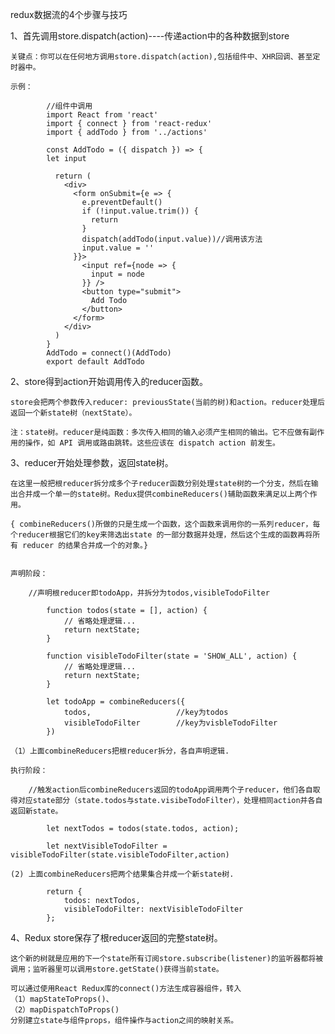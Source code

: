 redux数据流的4个步骤与技巧

1、首先调用store.dispatch(action)----传递action中的各种数据到store

	关键点：你可以在任何地方调用store.dispatch(action),包括组件中、XHR回调、甚至定时器中。
    
    示例：
```
    	//组件中调用
		import React from 'react'
		import { connect } from 'react-redux'
		import { addTodo } from '../actions'

		const AddTodo = ({ dispatch }) => {
		let input

		  return (
		    <div>
		      <form onSubmit={e => {
		        e.preventDefault()
		        if (!input.value.trim()) {
		          return
		        }
		        dispatch(addTodo(input.value))//调用该方法
		        input.value = ''
		      }}>
		        <input ref={node => {
		          input = node
		        }} />
		        <button type="submit">
		          Add Todo
		        </button>
		      </form>
		    </div>
		  )
		}
		AddTodo = connect()(AddTodo)
		export default AddTodo
```
2、store得到action开始调用传入的reducer函数。

	store会把两个参数传入reducer: previousState(当前的树)和action。reducer处理后返回一个新state树（nextState）。

	注：state树。reducer是纯函数：多次传入相同的输入必须产生相同的输出。它不应做有副作用的操作，如 API 调⽤或路由跳转。这些应该在 dispatch action 前发⽣。

3、reducer开始处理参数，返回state树。
    
    在这里一般把根reducer拆分成多个子reducer函数分别处理state树的一个分支，然后在输出合并成一个单一的state树。Redux提供combineReducers()辅助函数来满足以上两个作用。
	
	{ combineReducers()所做的只是生成一个函数，这个函数来调用你的一系列reducer，每个reducer根据它们的key来筛选出state 的一部分数据并处理，然后这个生成的函数再将所有 reducer 的结果合并成一个的对象。}

	 
    声明阶段：
```
    //声明根reducer即todoApp，并拆分为todos,visibleTodoFilter
				
		function todos(state = [], action) {
			// 省略处理逻辑...
			return nextState;
		}

		function visibleTodoFilter(state = 'SHOW_ALL', action) {
			// 省略处理逻辑...
			return nextState;
		}

		let todoApp = combineReducers({
			todos,                   //key为todos
			visibleTodoFilter        //key为visbleTodoFilter
		})
```
	（1）上面combineReducers把根reducer拆分，各自声明逻辑.
	
    执行阶段：

    	//触发action后combineReducers返回的todoApp调用两个子reducer，他们各自取得对应state部分（state.todos与state.visibeTodoFilter），处理相同action并各自返回新state。
```
		let nextTodos = todos(state.todos, action);

		let nextVisibleTodoFilter = visibleTodoFilter(state.visibleTodoFilter,action)
```
	(2) 上面combineReducers把两个结果集合并成一个新state树.
```		
		return {
			todos: nextTodos,
			visibleTodoFilter: nextVisibleTodoFilter
		};
```
4、Redux store保存了根reducer返回的完整state树。
	
	这个新的树就是应用的下一个state所有订阅store.subscribe(listener)的监听器都将被调用；监听器里可以调用store.getState()获得当前state。
	
	可以通过使用React Redux库的connect()方法生成容器组件，转入
	（1）mapStateToProps()、
	（2）mapDispatchToProps()
	分别建立state与组件props，组件操作与action之间的映射关系。
